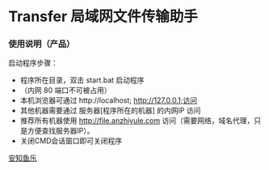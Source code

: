 # Transfer 局域网文件传输助手

### 使用说明（产品）
启动程序步骤：

* 程序所在目录，双击 start.bat 启动程序
* （内网 80 端口不可被占用）
* 本机浏览器可通过 http://localhost; http://127.0.0.1;访问
* 其他机器需要通过 服务器[程序所在的机器] 的内网IP 访问
* 推荐所有机器使用 http://file.anzhiyule.com 访问（需要网络，域名代理，只是方便查找服务器IP）。
* 关闭CMD会话窗口即可关闭程序

[安知鱼乐](https://www.anzhiyule.com)